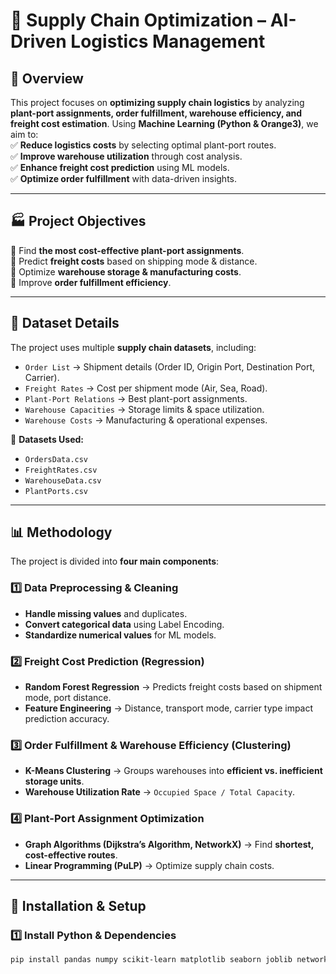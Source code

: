 # 🚀 Supply Chain Optimization – AI-Driven Logistics Management

## 📌 Overview
This project focuses on **optimizing supply chain logistics** by analyzing **plant-port assignments, order fulfillment, warehouse efficiency, and freight cost estimation**. Using **Machine Learning (Python & Orange3)**, we aim to:  
✅ **Reduce logistics costs** by selecting optimal plant-port routes.  
✅ **Improve warehouse utilization** through cost analysis.  
✅ **Enhance freight cost prediction** using ML models.  
✅ **Optimize order fulfillment** with data-driven insights.  

---

## 🏭 **Project Objectives**
🔹 Find **the most cost-effective plant-port assignments**.  
🔹 Predict **freight costs** based on shipping mode & distance.  
🔹 Optimize **warehouse storage & manufacturing costs**.  
🔹 Improve **order fulfillment efficiency**.  

---

## 📂 **Dataset Details**
The project uses multiple **supply chain datasets**, including:  
- `Order List` → Shipment details (Order ID, Origin Port, Destination Port, Carrier).  
- `Freight Rates` → Cost per shipment mode (Air, Sea, Road).  
- `Plant-Port Relations` → Best plant-port assignments.  
- `Warehouse Capacities` → Storage limits & space utilization.  
- `Warehouse Costs` → Manufacturing & operational expenses.  

📁 **Datasets Used:**  
- `OrdersData.csv`  
- `FreightRates.csv`  
- `WarehouseData.csv`  
- `PlantPorts.csv`  

---

## 📊 **Methodology**
The project is divided into **four main components**:

### **1️⃣ Data Preprocessing & Cleaning**
- **Handle missing values** and duplicates.  
- **Convert categorical data** using Label Encoding.  
- **Standardize numerical values** for ML models.  

### **2️⃣ Freight Cost Prediction (Regression)**
- **Random Forest Regression** → Predicts freight costs based on shipment mode, port distance.  
- **Feature Engineering** → Distance, transport mode, carrier type impact prediction accuracy.  

### **3️⃣ Order Fulfillment & Warehouse Efficiency (Clustering)**
- **K-Means Clustering** → Groups warehouses into **efficient vs. inefficient storage units**.  
- **Warehouse Utilization Rate** → `Occupied Space / Total Capacity`.  

### **4️⃣ Plant-Port Assignment Optimization**
- **Graph Algorithms (Dijkstra’s Algorithm, NetworkX)** → Find **shortest, cost-effective routes**.  
- **Linear Programming (PuLP)** → Optimize supply chain costs.  

---

## 🔧 **Installation & Setup**
### **1️⃣ Install Python & Dependencies**
```sh
pip install pandas numpy scikit-learn matplotlib seaborn joblib networkx pulp
